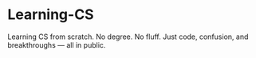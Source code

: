 # Learning-CS
Learning CS from scratch. No degree. No fluff. Just code, confusion, and breakthroughs — all in public.
